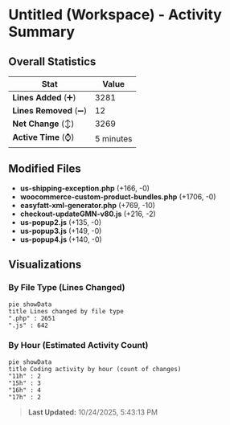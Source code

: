 # Untitled (Workspace) - Activity Summary 

## Overall Statistics

| Stat                   | Value                                                             |
| ---------------------- | ----------------------------------------------------------------- |
| **Lines Added** (➕)   | 3281                                          |
| **Lines Removed** (➖) | 12                                        |
| **Net Change** (↕)    | 3269                |
| **Active Time** (⌚)   | 5 minutes |


## Modified Files
- **us-shipping-exception.php** (+166, -0)
- **woocommerce-custom-product-bundles.php** (+1706, -0)
- **easyfatt-xml-generator.php** (+769, -10)
- **checkout-updateGMN-v80.js** (+216, -2)
- **us-popup2.js** (+135, -0)
- **us-popup3.js** (+149, -0)
- **us-popup4.js** (+140, -0)

## Visualizations

### By File Type (Lines Changed)

```mermaid
pie showData
title Lines changed by file type
".php" : 2651
".js" : 642
```

### By Hour (Estimated Activity Count)

```mermaid
pie showData
title Coding activity by hour (count of changes)
"11h" : 2
"15h" : 3
"16h" : 4
"17h" : 2
```


> **Last Updated:** 10/24/2025, 5:43:13 PM